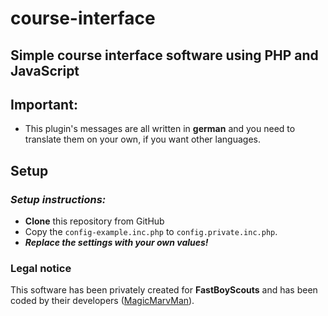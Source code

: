 # course-interface
## Simple course interface software using PHP and JavaScript
## Important:
- This plugin's messages are all written in **german** and you need to translate them on your own, if you want other languages.

## Setup
### _Setup instructions:_

- **Clone** this repository from GitHub
- Copy the ```config-example.inc.php``` to ```config.private.inc.php```.
- **_Replace the settings with your own values!_**

### Legal notice
This software has been privately created for **FastBoyScouts** and has been coded by their developers ([MagicMarvMan](https://github.com/MagicMarvMan "MagicMarvMan")).